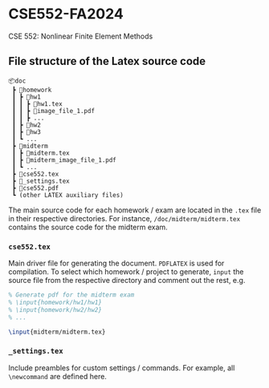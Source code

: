 # CSE552-FA2024
CSE 552: Nonlinear Finite Element Methods

## File structure of the Latex source code

```
📦doc
 ┣ 📂homework
 ┃ ┣ 📂hw1
 ┃ ┃ ┣ 📜hw1.tex
 ┃ ┃ ┣ 📜image_file_1.pdf
 ┃ ┃ ┣ ...
 ┃ ┣ 📂hw2
 ┃ ┣ 📂hw3
 ┃ ┗ ...
 ┣ 📂midterm
 ┃ ┣ 📜midterm.tex
 ┃ ┣ 📜midterm_image_file_1.pdf
 ┃ ┗ ...
 ┣ 📜cse552.tex
 ┣ 📜_settings.tex
 ┣ 📜cse552.pdf
 ┗ (other LATEX auxiliary files)
```

The main source code for each homework / exam are located in the `.tex` file in their respective directories. For instance, `/doc/midterm/midterm.tex` contains the source code for the midterm exam. 

### `cse552.tex`
Main driver file for generating the document. `PDFLATEX` is used for compilation. To select which homework / project to generate, `input` the source file from the respective directory and comment out the rest, e.g. 
```latex
% Generate pdf for the midterm exam
% \input{homework/hw1/hw1}
% \input{homework/hw2/hw2}
% ...

\input{midterm/midterm.tex}
```

### `_settings.tex`
Include preambles for custom settings / commands. For example, all `\newcommand` are defined here. 
